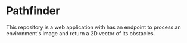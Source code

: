 # Pathfinder

This repository is a web application with has an endpoint to process an environment's image and return a 2D vector of its obstacles.